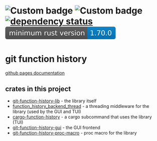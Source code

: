 # ![Custom badge](https://img.shields.io/endpoint?color=green&url=https%3A%2F%2Fraw.githubusercontent.com%2Fmendelsshop%2Fgit_function_history%2Fstats%2Floc.json) ![Custom badge](https://img.shields.io/endpoint?color=green&url=https%3A%2F%2Fraw.githubusercontent.com%2Fmendelsshop%2Fgit_function_history%2Fstats%2Fdownloads.json) [![dependency status](https://deps.rs/repo/github/mendelsshop/git_function_history/status.svg)](https://deps.rs/repo/github/mendelsshop/git_function_history) ![msrv](https://raw.githubusercontent.com/mendelsshop/git_function_history/main/resources/git-function-history-lib_msrv.svg)

# git function history

[github pages documentation](https://mendelsshop.github.io/git_function_history/)


## crates in this project

* [git-function-history-lib](https://github.com/mendelsshop/git_function_history/tree/main/git-function-history-lib) - the library itself
* [function_history_backend_thread](https://github.com/mendelsshop/git_function_history/tree/main/function_history_backend_thread) - a threading middleware for the library (used by the GUI and TUI)
* [cargo-function-history](https://github.com/mendelsshop/git_function_history/tree/main/cargo-function-history) - a cargo subcommand that uses the library (TUI)
* [git-function-history-gui](https://github.com/mendelsshop/git_function_history/tree/main/git-function-history-gui) - the GUI frontend
* [git-function-history-proc-macro](https://github.com/mendelsshop/git_function_history/tree/main/git_function_history-proc-macro) - proc macro for the library